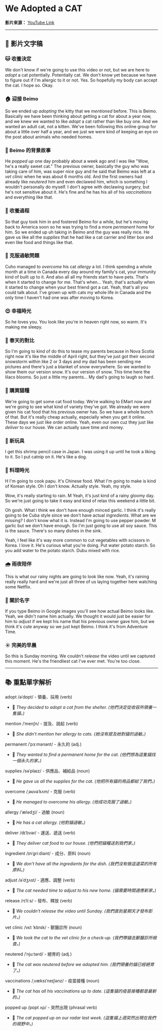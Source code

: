 
# We Adopted a CAT

**影片來源：** [YouTube Link](https://www.youtube.com/watch?v=qqPnLO4UAxE)

---

## 📝 影片文字稿

### 🐱 收養決定
We don't know if we're going to use this video or not, but we are here to *adopt* a cat potentially. Potentially cat. We don't know yet because we have to figure out if I'm allergic to it or not. Yes. So hopefully my body can accept the cat. I hope so. Okay.

### 🏠 迎接 Beimo
So we ended up *adopting* the kitty that we *mentioned* before. This is Beimo. Basically we have been thinking about getting a cat for about a year now, and we knew we wanted to like *adopt* a cat rather than like buy one. And we wanted an adult cat, not a kitten. We've been following this online group for about a little over half a year, and we just we were kind of keeping an eye on the post about animals who needed homes.

### 📖 Beimo 的背景故事
He *popped up* one day probably about a week ago and I was like "Wow, he's a really sweet cat." The previous owner, basically the guy who was taking care of him, was super nice guy and he said that Beimo was left at a *vet clinic* when he was about 6 months old. And the first owners had already like *neutered* him and even declawed him, which is something I wouldn't personally do myself. I don't agree with declawing surgery, but he's not sensitive about it. He's fine and he has his all of his *vaccinations* and everything like that.

### 🎁 收養過程
So that guy took him in and fostered Beimo for a while, but he's moving back to America soon so he was trying to find a more *permanent* home for him. So we ended up uh taking in Beimo and the guy was really nice. He gave us like all the *supplies* that he had like a cat carrier and litter box and even like food and things like that.

### 🤧 克服過敏問題
Cuho managed to *overcome* his cat *allergy* a lot. I think spending a whole month at a time in Canada every day around my family's cat, your immunity kind of built up to it. And also all all my friends start to have pets. That's when it started to change for me. That's when... Yeah, that's actually when it started to change when your best friend got a cat. Yeah, that's all you could talk about. I've grown up with cats my whole life in Canada and the only time I haven't had one was after moving to Korea.

### 😍 幸福時光
So he loves you. You look like you're in heaven right now, so warm. It's making me sleepy.

### 🌸 春天的對比
So I'm going to kind of do this to tease my parents because in Nova Scotia right now it's like the middle of April right, but they've just got their second snowstorm within like 2 or 3 days and my dad has been sending me pictures and there's just a blanket of snow everywhere. So we wanted to show them our version snow. It's our version of snow. This time here the lilacs blooms. So just a little my parents... My dad's going to laugh so hard.

### 🛒 購買貓糧
We're going to get some cat food today. We're walking to EMart now and we're going to see what kind of variety they've got. We already we were given his cat food that his previous owner has. So we have a whole bunch of that. But it's really cheap actually, especially when you get it online. These days we just like order online. Yeah, even our own cuz they just like *deliver* to our house. We can actually save time and money.

### 🦐 新玩具
I get this shrimp pencil case in Japan. I was using it up until he took a liking to it. So I put catnip on it. He's like a dog.

### 🍳 料理時光
H I'm going to cook papu. It's Chinese food. What I'm going to make is kind of Korean style. Oh I don't know. Actually style. Yeah, my style.

Wow, it's really starting to rain. M Yeah, it's just kind of a rainy gloomy day. So we're just going to take it easy and kind of relax this weekend a little bit.

Oh gosh. What i think we don't have enough minced garlic. I think it's really going to be Cuba style since we don't have actual *ingredients*. What are we missing? I don't know what it is. Instead I'm going to use pepper powder. M garlic but we don't have enough. So I'm just going to use all soy sauce. This is the sauce. There's so many dishes in the sink.

Yeah, I feel like it's way more common to cut vegetables with scissors in Korea. I love it. He's curious what you're doing. Put water potato starch. So you add water to the potato starch. Dubu mixed with rice.

### 🌧️ 雨夜陪伴
This is what our rainy nights are going to look like now. Yeah, it's raining really really hard and we're just all three of us laying together here watching some Netflix.

### 📛 關於名字
If you type Beimo in Google images you'll see how actual Beimo looks like. Yeah, we didn't name him actually. We thought it would just be easier for him to *adjust* if we kept his name that his previous owner gave him, but we think it's cute anyway so we just kept Beimo. I think it's from Adventure Time.

### ☀️ 完美的早晨
So this is Sunday morning. We couldn't *release* the video until we captured this moment. He's the friendliest cat I've ever met. You're too close.



---

## 📚 重點單字解析


adopt /əˈdɒpt/ - 領養、採用 (verb)
- 📝 *They decided to adopt a cat from the shelter. (他們決定從收容所領養一隻貓。)*

mention /ˈmenʃn/ - 提及、說起 (verb)
- 📝 *She didn't mention her allergy to cats. (她沒有提及她對貓的過敏。)*

permanent /ˈpɜːmənənt/ - 永久的 (adj.)
- 📝 *They wanted to find a permanent home for the cat. (他們想為這隻貓找一個永久的家。)*

supplies /səˈplaɪz/ - 供應品、補給品 (noun)
- 📝 *He gave us all the supplies for the cat. (他把所有貓的用品都給了我們。)*

overcome /ˌəʊvəˈkʌm/ - 克服 (verb)
- 📝 *He managed to overcome his allergy. (他成功克服了過敏。)*

allergy /ˈælədʒi/ - 過敏 (noun)
- 📝 *He has a cat allergy. (他對貓過敏。)*

deliver /dɪˈlɪvər/ - 運送、遞送 (verb)
- 📝 *They deliver cat food to our house. (他們把貓糧送到我們家。)*

ingredient /ɪnˈɡriːdiənt/ - 成分、原料 (noun)
- 📝 *We don't have all the ingredients for the dish. (我們沒有做這道菜的所有原料。)*

adjust /əˈdʒʌst/ - 適應、調整 (verb)
- 📝 *The cat needed time to adjust to his new home. (貓需要時間適應新家。)* 

release /rɪˈliːs/ - 發布、釋放 (verb)
- 📝 *We couldn't release the video until Sunday. (我們直到星期天才發布影片。)*

vet clinic /vɛt ˈklɪnɪk/ - 獸醫診所 (noun)
- 📝 *We took the cat to the vet clinic for a check-up. (我們帶貓去獸醫診所檢查。)*

neutered /ˈnjuːtərd/ - 絕育的 (adj.)
- 📝 *The cat was neutered before we adopted him. (我們領養的貓已經絕育了。)*

vaccinations /ˌvæksɪˈneɪʃənz/ - 疫苗接種 (noun)
- 📝 *The cat has all his vaccinations up to date. (這隻貓的疫苗接種都是最新的。)*

popped up /pɒpt ʌp/ - 突然出現 (phrasal verb)
- 📝 *The cat popped up on our radar last week. (這隻貓上週突然出現在我們的視野中。)*
